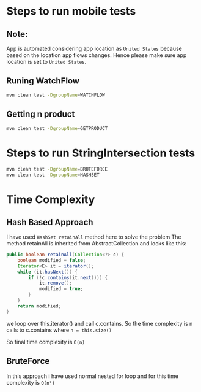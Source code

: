 # Steps to run mobile tests
 
 ## Note:
 App is automated considering app location as `United States` because based on the location app flows changes. Hence please make sure app location is set to `United States`.
 
 ## Runing WatchFlow
```bash
mvn clean test -DgroupName=WATCHFLOW
```
## Getting n product
```bash
mvn clean test -DgroupName=GETPRODUCT
```
 



# Steps to run StringIntersection tests
```bash
mvn clean test -DgroupName=BRUTEFORCE
mvn clean test -DgroupName=HASHSET
```

# Time Complexity
## Hash Based Approach
I have used `HashSet retainAll` method here to solve the problem
The method retainAll is inherited from AbstractCollection and looks like this:

```java
public boolean retainAll(Collection<?> c) {
    boolean modified = false;
    Iterator<E> it = iterator();
    while (it.hasNext()) {
        if (!c.contains(it.next())) {
            it.remove();
            modified = true;
        }
    }
    return modified;
}
```
we loop over this.iterator() and call c.contains. So the time complexity is n calls to c.contains where `n = this.size()`

So final time complexity is `O(n)`


## BruteForce
In this approach i have used normal nested for loop and for this time complexity is `O(n²)`





